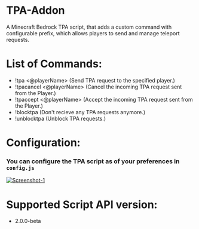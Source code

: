 # TPA-Addon
A Minecraft Bedrock TPA script, that adds a custom command with configurable prefix, which allows players to send and manage teleport requests. 

# List of Commands:
- !tpa <@playerName> (Send TPA request to the specified player.)
- !tpacancel <@playerName> (Cancel the incoming TPA request sent from the Player.)
- !tpaccept <@playerName> (Accept the incoming TPA request sent from the Player.)
- !blocktpa (Don't recieve any TPA requests anymore.)
- !unblocktpa (Unblock TPA requests.)

# Configuration:
### You can configure the TPA script as of your preferences in `config.js`
<a href="https://ibb.co.com/gbKZpP2C"><img src="https://i.ibb.co.com/zWvVY7Mw/Screenshot-1.png" alt="Screenshot-1" border="0" /></a>

# Supported Script API version:
- 2.0.0-beta
